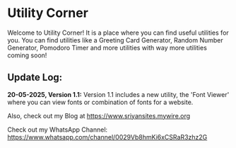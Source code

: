 # Utility Corner

Welcome to Utility Corner! It is a place where you can find useful utilities for you. You can find utilities like a Greeting Card Generator, Random Number Generator, Pomodoro Timer and more utilities with way more utilities coming soon!

## Update Log:

**20-05-2025, Version 1.1:** Version 1.1 includes a new utility, the 'Font Viewer' where you can view fonts or combination of fonts for a website.

Also, check out my Blog at https://www.sriyansites.mywire.org

Check out my WhatsApp Channel: https://www.whatsapp.com/channel/0029Vb8hmKi6xCSRaR3zhz2G
